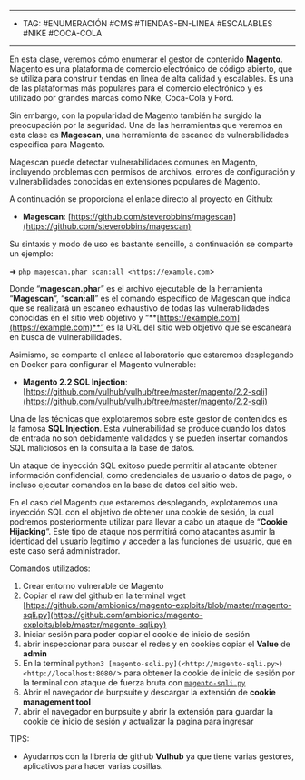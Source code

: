 
----
- TAG: #ENUMERACIÓN #CMS #TIENDAS-EN-LINEA #ESCALABLES #NIKE #COCA-COLA
-----
En esta clase, veremos cómo enumerar el gestor de contenido **Magento**. Magento es una plataforma de comercio electrónico de código abierto, que se utiliza para construir tiendas en línea de alta calidad y escalables. Es una de las plataformas más populares para el comercio electrónico y es utilizado por grandes marcas como Nike, Coca-Cola y Ford.

Sin embargo, con la popularidad de Magento también ha surgido la preocupación por la seguridad. Una de las herramientas que veremos en esta clase es **Magescan**, una herramienta de escaneo de vulnerabilidades específica para Magento.

Magescan puede detectar vulnerabilidades comunes en Magento, incluyendo problemas con permisos de archivos, errores de configuración y vulnerabilidades conocidas en extensiones populares de Magento.

A continuación se proporciona el enlace directo al proyecto en Github:

- **Magescan**: [https://github.com/steverobbins/magescan](https://github.com/steverobbins/magescan)

Su sintaxis y modo de uso es bastante sencillo, a continuación se comparte un ejemplo:

➜ `php magescan.phar scan:all <https://example.com`>

Donde “**magescan.pha**r” es el archivo ejecutable de la herramienta “**Magescan**“, “**scan:all**” es el comando específico de Magescan que indica que se realizará un escaneo exhaustivo de todas las vulnerabilidades conocidas en el sitio web objetivo y “**[https://example.com](https://example.com)**” es la URL del sitio web objetivo que se escaneará en busca de vulnerabilidades.

Asimismo, se comparte el enlace al laboratorio que estaremos desplegando en Docker para configurar el Magento vulnerable:

- **Magento 2.2 SQL Injection**: [https://github.com/vulhub/vulhub/tree/master/magento/2.2-sqli](https://github.com/vulhub/vulhub/tree/master/magento/2.2-sqli)

Una de las técnicas que explotaremos sobre este gestor de contenidos es la famosa **SQL Injection**. Esta vulnerabilidad se produce cuando los datos de entrada no son debidamente validados y se pueden insertar comandos SQL maliciosos en la consulta a la base de datos.

Un ataque de inyección SQL exitoso puede permitir al atacante obtener información confidencial, como credenciales de usuario o datos de pago, o incluso ejecutar comandos en la base de datos del sitio web.

En el caso del Magento que estaremos desplegando, explotaremos una inyección SQL con el objetivo de obtener una cookie de sesión, la cual podremos posteriormente utilizar para llevar a cabo un ataque de “**Cookie Hijacking**“. Este tipo de ataque nos permitirá como atacantes asumir la identidad del usuario legítimo y acceder a las funciones del usuario, que en este caso será administrador.

Comandos utilizados:

1. Crear entorno vulnerable de Magento
2. Copiar el raw del github en la terminal wget [https://github.com/ambionics/magento-exploits/blob/master/magento-sqli.py](https://github.com/ambionics/magento-exploits/blob/master/magento-sqli.py)
3. Iniciar sesión para poder copiar el cookie de inicio de sesión
4. abrir inspeccionar para buscar el redes y en cookies copiar el **Value** de **admin**
5. En la terminal `python3 [magento-sqli.py](<http://magento-sqli.py>) <http://localhost:8080/`> para obtener la cookie de inicio de sesión por la terminal con ataque de fuerza bruta con [`magento-sqli.py`](http://magento-sqli.py)
6. Abrir el navegador de burpsuite y descargar la extensión de **cookie management tool**
7. abrir el navegador en burpsuite y abrir la extensión para guardar la cookie de inicio de sesión y actualizar la pagina para ingresar

TIPS:

- Ayudarnos con la libreria de github **Vulhub** ya que tiene varias gestores, aplicativos para hacer varias cosillas.